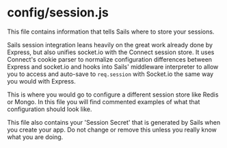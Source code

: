 # config/session.js

This file contains information that tells Sails where to store your sessions.

Sails session integration leans heavily on the great work already done by Express, but also unifies socket.io with the Connect session store. It uses Connect's cookie parser to normalize configuration differences between Express and socket.io and hooks into Sails' middleware interpreter to allow you to access and auto-save to `req.session` with Socket.io the same way you would with Express.

This is where you would go to configure a different session store like Redis or Mongo.  In this file you will find commented examples of what that configuration should look like.

This file also contains your 'Session Secret' that is generated by Sails when you create your app.  Do not change or remove this unless you really know what you are doing.


<docmeta name="displayName" value="session.js">
